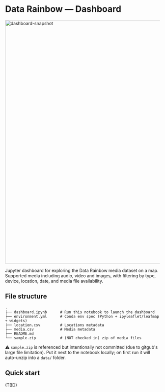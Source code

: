 # Data Rainbow — Dashboard
<img width="1748" height="791" alt="dashboard-snapshot" src="https://github.com/user-attachments/assets/2400da48-1d3b-49c9-abc2-21f5de04d4c4" />

Jupyter dashboard for exploring the Data Rainbow media dataset on a map. Supported media including audio, video and images, with filtering by type, device, location, date, and media file availability.

## File structure
```
.
├── dashboard.ipynb      # Run this notebook to launch the dashboard
├── environment.yml      # Conda env spec (Python + ipyleaflet/leafmap + widgets)
├── location.csv         # Locations metadata
├── media.csv            # Media metadata 
├── README.md
└── sample.zip           # (NOT checked in) zip of media files
```

⚠️ `sample.zip` is referenced but intentionally not committed (due to gitgub's large file limitation). 
Put it next to the notebook locally; on first run it will auto-unzip into a `data/` folder. 

## Quick start
(TBD)
